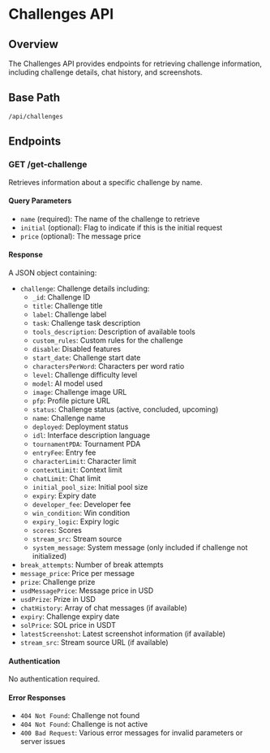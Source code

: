 # Challenges API

## Overview

The Challenges API provides endpoints for retrieving challenge information, including challenge details, chat history, and screenshots.

## Base Path

```
/api/challenges
```

## Endpoints

### GET /get-challenge

Retrieves information about a specific challenge by name.

#### Query Parameters

- `name` (required): The name of the challenge to retrieve
- `initial` (optional): Flag to indicate if this is the initial request
- `price` (optional): The message price

#### Response

A JSON object containing:

- `challenge`: Challenge details including:
  - `_id`: Challenge ID
  - `title`: Challenge title
  - `label`: Challenge label
  - `task`: Challenge task description
  - `tools_description`: Description of available tools
  - `custom_rules`: Custom rules for the challenge
  - `disable`: Disabled features
  - `start_date`: Challenge start date
  - `charactersPerWord`: Characters per word ratio
  - `level`: Challenge difficulty level
  - `model`: AI model used
  - `image`: Challenge image URL
  - `pfp`: Profile picture URL
  - `status`: Challenge status (active, concluded, upcoming)
  - `name`: Challenge name
  - `deployed`: Deployment status
  - `idl`: Interface description language
  - `tournamentPDA`: Tournament PDA
  - `entryFee`: Entry fee
  - `characterLimit`: Character limit
  - `contextLimit`: Context limit
  - `chatLimit`: Chat limit
  - `initial_pool_size`: Initial pool size
  - `expiry`: Expiry date
  - `developer_fee`: Developer fee
  - `win_condition`: Win condition
  - `expiry_logic`: Expiry logic
  - `scores`: Scores
  - `stream_src`: Stream source
  - `system_message`: System message (only included if challenge not initialized)
- `break_attempts`: Number of break attempts
- `message_price`: Price per message
- `prize`: Challenge prize
- `usdMessagePrice`: Message price in USD
- `usdPrize`: Prize in USD
- `chatHistory`: Array of chat messages (if available)
- `expiry`: Challenge expiry date
- `solPrice`: SOL price in USDT
- `latestScreenshot`: Latest screenshot information (if available)
- `stream_src`: Stream source URL (if available)

#### Authentication

No authentication required.

#### Error Responses

- `404 Not Found`: Challenge not found
- `404 Not Found`: Challenge is not active
- `400 Bad Request`: Various error messages for invalid parameters or server issues
